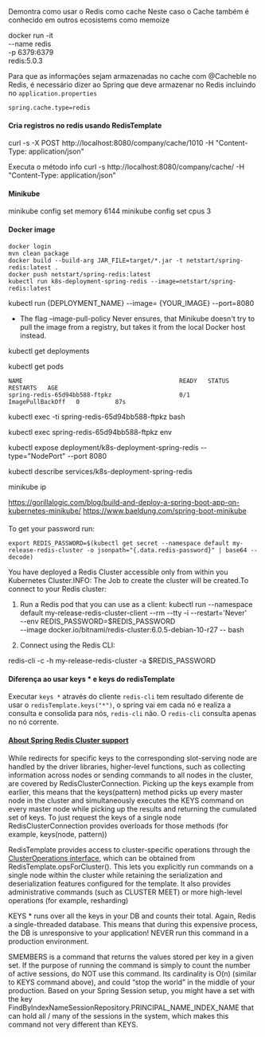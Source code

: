 

Demontra como usar o Redis como cache
Neste caso o Cache também é conhecido em outros ecosistems como memoize

docker run -it \
    --name redis \
    -p 6379:6379 \
    redis:5.0.3
    
Para que as informações sejam armazenadas no cache com @Cacheble no Redis, é necessário dizer ao Spring que deve armazenar no Redis incluindo no `application.properties`
 
```
spring.cache.type=redis
```


#### Cria registros no redis usando RedisTemplate

curl -s -X POST http://localhost:8080/company/cache/1010 -H "Content-Type: application/json"

Executa o método info
curl -s http://localhost:8080/company/cache/ -H "Content-Type: application/json"

#### Minikube
minikube config set memory 6144
minikube config set cpus 3

#### Docker image 

```
docker login
mvn clean package
docker build --build-arg JAR_FILE=target/*.jar -t netstart/spring-redis:latest .
docker push netstart/spring-redis:latest
kubectl run k8s-deployment-spring-redis --image=netstart/spring-redis:latest
```

kubectl run {DEPLOYMENT_NAME} --image= {YOUR_IMAGE} --port=8080

* The flag –image-pull-policy Never ensures, that Minikube doesn't try to pull the image from a registry, but takes it from the local Docker host instead.

kubectl get deployments


kubectl get pods

```
NAME                                            READY   STATUS             RESTARTS   AGE
spring-redis-65d94bb588-ftpkz                   0/1     ImagePullBackOff   0          87s
```

kubectl exec -ti spring-redis-65d94bb588-ftpkz bash

kubectl exec spring-redis-65d94bb588-ftpkz env

kubectl expose deployment/k8s-deployment-spring-redis --type="NodePort" --port 8080

kubectl describe services/k8s-deployment-spring-redis

minikube ip

https://gorillalogic.com/blog/build-and-deploy-a-spring-boot-app-on-kubernetes-minikube/
https://www.baeldung.com/spring-boot-minikube

####

To get your password run:

    export REDIS_PASSWORD=$(kubectl get secret --namespace default my-release-redis-cluster -o jsonpath="{.data.redis-password}" | base64 --decode)

You have deployed a Redis Cluster accessible only from within you Kubernetes Cluster.INFO: The Job to create the cluster will be created.To connect to your Redis cluster:

1. Run a Redis pod that you can use as a client:
kubectl run --namespace default my-release-redis-cluster-client --rm --tty -i --restart='Never' \
 --env REDIS_PASSWORD=$REDIS_PASSWORD \
--image docker.io/bitnami/redis-cluster:6.0.5-debian-10-r27 -- bash

2. Connect using the Redis CLI:

redis-cli -c -h my-release-redis-cluster -a $REDIS_PASSWORD



#### Diferença ao usar keys * e keys do redisTemplate

Executar `keys *` através do cliente `redis-cli` tem resultado diferente de usar o `redisTemplate.keys("*")`, o spring vai em cada nó e realiza a consulta e consolida para nós, `redis-cli` não. O `redis-cli` consulta apenas no nó corrente. 


#### [About Spring Redis Cluster support](https://docs.spring.io/spring-data/data-redis/docs/current/reference/html/#cluster)

While redirects for specific keys to the corresponding slot-serving node are handled by the driver libraries, higher-level functions, such as collecting information across nodes or sending commands to all nodes in the cluster, are covered by RedisClusterConnection. Picking up the keys example from earlier, this means that the keys(pattern) method picks up every master node in the cluster and simultaneously executes the KEYS command on every master node while picking up the results and returning the cumulated set of keys. To just request the keys of a single node RedisClusterConnection provides overloads for those methods (for example, keys(node, pattern))


RedisTemplate provides access to cluster-specific operations through the [ClusterOperations interface](https://docs.spring.io/spring-data/data-redis/docs/current/reference/html/#cluster.redistemplate), which can be obtained from RedisTemplate.opsForCluster(). This lets you explicitly run commands on a single node within the cluster while retaining the serialization and deserialization features configured for the template. It also provides administrative commands (such as CLUSTER MEET) or more high-level operations (for example, resharding)

KEYS * runs over all the keys in your DB and counts their total. Again, Redis a single-threaded database. This means that during this expensive process, the DB is unresponsive to your application! NEVER run this command in a production environment.

SMEMBERS is a command that returns the values stored per key in a given set. If the purpose of running the command is simply to count the number of active sessions, do NOT use this command. Its cardinality is O(n) (similar to KEYS command above), and could “stop the world” in the middle of your production. Based on your Spring Session setup, you might have a set with the key FindByIndexNameSessionRepository.PRINCIPAL_NAME_INDEX_NAME that can hold all / many of the sessions in the system, which makes this command not very different than KEYS.


